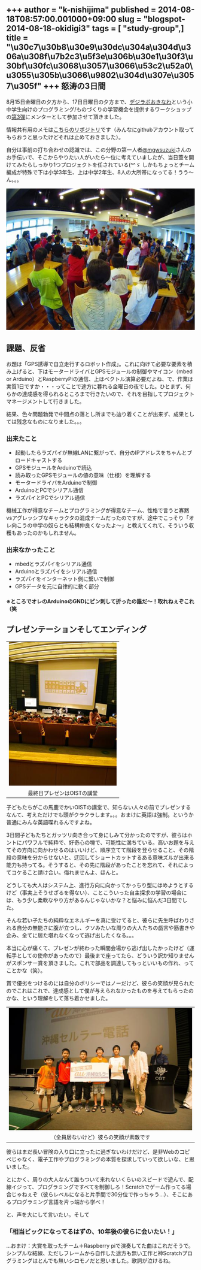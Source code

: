 +++
author = "k-nishijima"
published = 2014-08-18T08:57:00.001000+09:00
slug = "blogspot-2014-08-18-okidigi3"
tags = [ "study-group",]
title = "\u30c7\u30b8\u30e9\u30dc\u304a\u304d\u306a\u308f\u7b2c3\u5f3e\u306b\u30e1\u30f3\u30bf\u30fc\u3068\u3057\u3066\u53c2\u52a0\u3055\u305b\u3066\u9802\u304d\u307e\u3057\u305f"
+++
怒涛の3日間
-----------

8月15日金曜日の夕方から、17日日曜日の夕方まで、[デジラボおきなわ](http://digilab.drupalgardens.com/)という小中学生向けのプログラミング/ものづくりの学習機会を提供するワークショップの[第3弾](https://docs.google.com/document/d/18tdG9AhAYGTcnaVSafnqSvoagg7_HzDOKiQi46QJysY/edit#)にメンターとして参加させて頂きました。  
  
情報共有用のメモは[こちらのリポジトリ](https://github.com/k-nishijima/drone)です（みんなにgithubアカウント取ってもらおうと思ったけどそれは止めておきました）。  
  
自分は事前の打ち合わせの認識では、この分野の第一人者[@mgwsuzuki](https://twitter.com/mgwsuzuki)さんのお手伝いで、そこからやりたい人がいたら〜位に考えていましたが、当日蓋を開けてみたらしっかり1つプロジェクトを任されている(^^ゞ
しかもちょっとチーム編成が特殊で下は小学3年生、上は中学2年生、8人の大所帯になってる！うう～ん。。。  

[![](/images/blogspot/thumbnails/blogspot-2014-08-18-okidigi3-FILE0017.JPG)](/images/blogspot/blogspot-2014-08-18-okidigi3-FILE0017.JPG)

  
<span id="more"></span>

課題、反省
----------

お題は「GPS誘導で自立走行するロボット作成」。これに向けて必要な要素を積み上げると、下はモータードライバとGPSモジュールの制御やマイコン（mbed
or
Arduino）とRaspberryPiの通信、上はベクトル演算必要だよね、で、作業は実質1日ですか・・・ってことで途方に暮れる金曜日の夜でした。ひとまず、何らかの達成感を得られるところまで行きたいので、それを目指してプロジェクトマネージメントして行きました。  
  
結果、色々問題勃発で中間点の落とし所までも辿り着くことが出来ず、成果としては残念なものになりました。。。  

### 出来たこと

-   起動したらラズパイが無線LANに繋がって、自分のIPアドレスをちゃんとブロードキャストする
-   GPSモジュールをArduinoで読込
-   読み取ったGPSモジュールの値の意味（仕様）を理解する
-   モータードライバをArduinoで制御
-   ArduinoとPCでシリアル通信
-   ラズパイとPCでシリアル通信

機械工作が得意なチームとプログラミングが得意なチーム、性格で言うと寡黙vsアグレッシブなキャラクタの混成チームだったのですが、途中でこっそり「オレ向こうの中学の奴らとも結構仲良くなったよ〜」と教えてくれて、そういう収穫もあったのかもしれません。

### 出来なかったこと

-   mbedとラズパイをシリアル通信
-   Arduinoとラズパイをシリアル通信
-   ラズパイをインターネット側に繋いで制御
-   GPSデータを元に自律的に動く部分

#### ※ところでオレのArduinoのGNDにピン刺して折ったの誰だ〜！取れねぇぞこれ（笑

プレゼンテーションそしてエンディング
------------------------------------

<table>
<tbody>
<tr class="odd">
<td style="text-align: center;"><a href="/images/blogspot/blogspot-2014-08-18-okidigi3-2014-08-17_15.27.52.jpg"><img src="/images/blogspot/thumbnails/blogspot-2014-08-18-okidigi3-2014-08-17_15.27.52.jpg" /></a></td>
</tr>
<tr class="even">
<td style="text-align: center;">最終日プレゼンはOISTの講堂</td>
</tr>
</tbody>
</table>

子どもたちがこの馬鹿でかいOISTの講堂で、知らない人々の前でプレゼンするなんて、考えただけでも頭がクラクラします。。。おまけに英語は強制。というか普通にみんな英語喋れるんですよね。

  

3日間子どもたちとガッツリ向き合って身にしみて分かったのですが、彼らはホントにパワフルで純粋で、好奇心の塊で、可能性に満ちている。高いお題を与えてその方向に向かわせるのはいいけど、順序立てて階段を登らせること、その階段の意味を分からせないと、迂回してショートカットするある意味ズルが出来る能力も持ってる。そうすると、その先に階段があったことを忘れて、それによってコケること請け合い。侮れませんよ、ほんと。

  

どうしても大人はシステム上、進行方向に向かってかっちり型にはめようとするけど（事実上そうせざるを得ない）、ことこういった自主探求の学習の場合には、もう少し柔軟なやり方があるんじゃないかな？と悩みに悩んだ3日間でした。

  

そんな若い子たちの純粋なエネルギーを真に受けてると、彼らに先生呼ばわりされる自分の無能さに腹が立つし、クソみたいな周りの大人たちの戯言や筋書きや企み、全てに居た堪れなくなって逃げ出したくなる。。。

  

本当に心が痛くて、プレゼンが終わった瞬間会場から逃げ出したかったけど（運転手としての使命があったので）最後まで座ってたら、どういう訳か知りませんがスポンサー賞を頂きました。これで部品を調達してもっといいもの作れ、ってことかな（笑）。  
  
賞で優劣をつけるのには自分のポリシーではノーだけど、彼らの笑顔が見られたのでこれはこれで、達成感として僕が与えられなかったものを与えてもらったのかな、という理解をして落ち着かせました。

<table>
<tbody>
<tr class="odd">
<td style="text-align: center;"><a href="/images/blogspot/blogspot-2014-08-18-okidigi3-10460652_679807158756006_2050932295732492985_o.jpg"><img src="/images/blogspot/thumbnails/blogspot-2014-08-18-okidigi3-10460652_679807158756006_2050932295732492985_o.jpg" /></a></td>
</tr>
<tr class="even">
<td style="text-align: center;">（全員居ないけど）彼らの笑顔が素敵です</td>
</tr>
</tbody>
</table>

彼らはまだ長い冒険の入り口に立ったに過ぎないわけだけど、是非Webのコピペじゃなく、電子工作やプログラミングの本質を探求していって欲しいな、と思いました。  
  
とにかく、周りの大人なんて誰もついて来れないくらいのスピードで遊んで、配線イジって、プログラミングですべてを制御しろ！Scratchでゲーム作ってる場合じゃねぇぞ（彼らレベルになると片手間で30分位で作っちゃう...）、そこにあるプログラミング言語を片っ端から学べ！  
  
と、声を大にして言いたい。そして  

### 「相当ビックになってるはずの、10年後の彼らに会いたい！」

  

  

...おまけ：大賞を取ったチーム＋Raspberry
piで演奏してた曲はこれだそうで。シンプルな結線、ただしフレームから自作した途方も無い工作と神Scratchプログラミングはとんでも無いシロモノだと思いました。歌詞が泣けるね。
